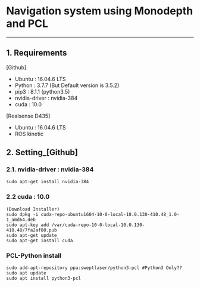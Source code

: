 # Navigation system using Monodepth and PCL

<hr/>

## 1. Requirements

 [Github]
* Ubuntu : 16.04.6 LTS
* Python : 3.7.7 (But Default version is 3.5.2) 
* pip3 : 8.1.1 (python3.5)
* nvidia-driver : nvidia-384 
* cuda : 10.0 

 [Realsense D435]
* Ubuntu : 16.04.6 LTS
* ROS kinetic
 
## 2. Setting_[Github]

### 2.1. nvidia-driver : nvidia-384
	sudo apt-get install nvidia-384

### 2.2 cuda : 10.0
	(Download Installer)
	sudo dpkg -i cuda-repo-ubuntu1604-10-0-local-10.0.130-410.48_1.0-1_amd64.deb
	sudo apt-key add /var/cuda-repo-10-0-local-10.0.130-410.48/7fa2af80.pub
	sudo apt-get update
	sudo apt-get install cuda

### PCL-Python install
	sudo add-apt-repository ppa:sweptlaser/python3-pcl #Python3 Only??
	sudo apt update
	sudo apt install python3-pcl


